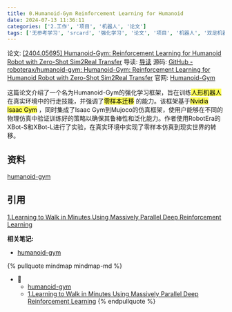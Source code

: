 ```yaml
---
title: 0.Humanoid-Gym Reinforcement Learning for Humanoid
date: 2024-07-13 11:36:11
categories: ['2.工作', '项目', '机器人', '论文']
tags: ['无参考学习', 'srcard', '强化学习', '论文', '项目', '机器人', '双足机器人', '工作']
---
```


论文: [[2404.05695] Humanoid-Gym: Reinforcement Learning for Humanoid Robot with Zero-Shot Sim2Real Transfer](https://ar5iv.org/abs/2404.05695)
导读: [导读](https://tongyi.aliyun.com/efficiency/doc/read?taskId=1428388)
源码: [GitHub - roboterax/humanoid-gym: Humanoid-Gym: Reinforcement Learning for Humanoid Robot with Zero-Shot Sim2Real Transfer](https://github.com/roboterax/humanoid-gym)
官网: [Humanoid-Gym](https://sites.google.com/view/humanoid-gym/)
  
这篇论文介绍了一个名为Humanoid-Gym的强化学习框架，旨在训练<mark style="background: #fefe00A6;">人形机器人</mark> 在真实环境中的行走技能，并强调了<mark style="background: #fefe00A6;">零样本迁移</mark> 的能力。该框架基于<mark style="background: #fefe00A6;">Nvidia Isaac Gym</mark> ，同时集成了Isaac Gym到Mujoco的仿真框架，使用户能够在不同的物理仿真中验证训练好的策略以确保其鲁棒性和泛化能力。作者使用RobotEra的XBot-S和XBot-L进行了实验，在真实环境中实现了零样本仿真到现实世界的转移。
<!--SR:!2024-08-18,23,250-->
  
  
## 资料

[humanoid-gym](../ec75ee41345f503e58f539d384bf00b7f6619bf3)
  
  
## 引用

[1.Learning to Walk in Minutes Using Massively Parallel Deep Reinforcement Learning](../e4b141ee8dc17c4b43e1fd1f735217e727de0901)


**相关笔记:**

- [humanoid-gym](../ec75ee41345f503e58f539d384bf00b7f6619bf3)

{% pullquote mindmap mindmap-md %}
- 🔵
  - [humanoid-gym](../ec75ee41345f503e58f539d384bf00b7f6619bf3)
  - [1.Learning to Walk in Minutes Using Massively Parallel Deep Reinforcement Learning](../e4b141ee8dc17c4b43e1fd1f735217e727de0901)
{% endpullquote %}
